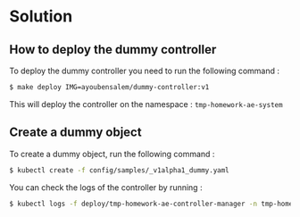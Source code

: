 # Solution 

## How to deploy the dummy controller 

To deploy the dummy controller you need to run the following command : 

```bash
$ make deploy IMG=ayoubensalem/dummy-controller:v1
```

This will deploy the controller on the namespace : `tmp-homework-ae-system`


## Create a dummy object 

To create a dummy object, run the following command : 

```bash
$ kubectl create -f config/samples/_v1alpha1_dummy.yaml
```

You can check the logs of the controller by running : 

```bash
$ kubectl logs -f deploy/tmp-homework-ae-controller-manager -n tmp-homework-ae-system -c manager
```
